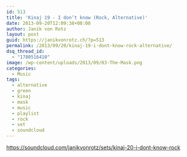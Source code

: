 ```yaml
---
id: 513
title: 'Kinaj 19 - I don’t know (Rock, Alternative)'
date: 2013-09-20T12:09:38+00:00
author: Janik von Rotz
layout: post
guid: https://janikvonrotz.ch/?p=513
permalink: /2013/09/20/kinaj-19-i-dont-know-rock-alternative/
dsq_thread_id:
  - "1780516410"
image: /wp-content/uploads/2013/09/03-The-Mask.png
categories:
  - Music
tags:
  - alternative
  - green
  - kinaj
  - mask
  - music
  - playlist
  - rock
  - set
  - soundcloud
---
```

https://soundcloud.com/janikvonrotz/sets/kinaj-20-i-dont-know-rock